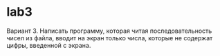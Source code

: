 # lab3 
Вариант 3. Написать программу, которая читая последовательность чисел из
файла, вводит на экран только числа, которые не содержат цифры, введенной с экрана.
